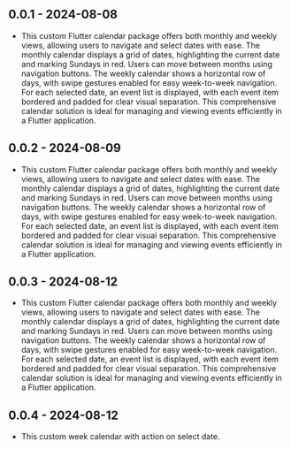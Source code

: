 ## 0.0.1 - 2024-08-08

* This custom Flutter calendar package offers both monthly and weekly views, allowing users to navigate and select dates with ease. The monthly calendar displays a grid of dates, highlighting the current date and marking Sundays in red. Users can move between months using navigation buttons. The weekly calendar shows a horizontal row of days, with swipe gestures enabled for easy week-to-week navigation. For each selected date, an event list is displayed, with each event item bordered and padded for clear visual separation. This comprehensive calendar solution is ideal for managing and viewing events efficiently in a Flutter application.


## 0.0.2 - 2024-08-09

* This custom Flutter calendar package offers both monthly and weekly views, allowing users to navigate and select dates with ease. The monthly calendar displays a grid of dates, highlighting the current date and marking Sundays in red. Users can move between months using navigation buttons. The weekly calendar shows a horizontal row of days, with swipe gestures enabled for easy week-to-week navigation. For each selected date, an event list is displayed, with each event item bordered and padded for clear visual separation. This comprehensive calendar solution is ideal for managing and viewing events efficiently in a Flutter application.


## 0.0.3 - 2024-08-12

* This custom Flutter calendar package offers both monthly and weekly views, allowing users to navigate and select dates with ease. The monthly calendar displays a grid of dates, highlighting the current date and marking Sundays in red. Users can move between months using navigation buttons. The weekly calendar shows a horizontal row of days, with swipe gestures enabled for easy week-to-week navigation. For each selected date, an event list is displayed, with each event item bordered and padded for clear visual separation. This comprehensive calendar solution is ideal for managing and viewing events efficiently in a Flutter application.

## 0.0.4 - 2024-08-12

* This custom week calendar with action on select date.
